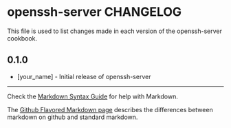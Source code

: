 openssh-server CHANGELOG
========================

This file is used to list changes made in each version of the openssh-server cookbook.

0.1.0
-----
- [your_name] - Initial release of openssh-server

- - -
Check the [Markdown Syntax Guide](http://daringfireball.net/projects/markdown/syntax) for help with Markdown.

The [Github Flavored Markdown page](http://github.github.com/github-flavored-markdown/) describes the differences between markdown on github and standard markdown.
